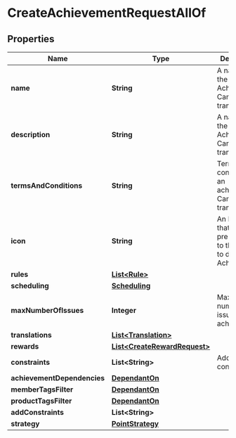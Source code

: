

# CreateAchievementRequestAllOf


## Properties

Name | Type | Description | Notes
------------ | ------------- | ------------- | -------------
**name** | **String** | A name for the Achievement. Can be translated | 
**description** | **String** | A name for the Achievement. Can be translated |  [optional]
**termsAndConditions** | **String** | Terms and conditions of an achievement. Can be translated |  [optional]
**icon** | **String** | An Icon id that has been pre uploaded to the system to display for Achievement |  [optional]
**rules** | [**List&lt;Rule&gt;**](Rule.md) |  |  [optional]
**scheduling** | [**Scheduling**](Scheduling.md) |  | 
**maxNumberOfIssues** | **Integer** | Maximum number of issued achievements |  [optional]
**translations** | [**List&lt;Translation&gt;**](Translation.md) |  |  [optional]
**rewards** | [**List&lt;CreateRewardRequest&gt;**](CreateRewardRequest.md) |  |  [optional]
**constraints** | **List&lt;String&gt;** | Additional constraints | 
**achievementDependencies** | [**DependantOn**](DependantOn.md) |  |  [optional]
**memberTagsFilter** | [**DependantOn**](DependantOn.md) |  |  [optional]
**productTagsFilter** | [**DependantOn**](DependantOn.md) |  |  [optional]
**addConstraints** | **List&lt;String&gt;** |  |  [optional]
**strategy** | [**PointStrategy**](PointStrategy.md) |  |  [optional]



